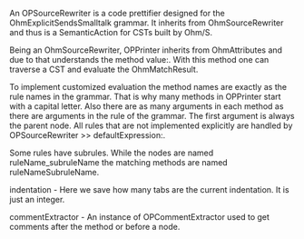 An OPSourceRewriter is a code prettifier designed for the OhmExplicitSendsSmalltalk grammar. It inherits from OhmSourceRewriter and thus is a SemanticAction for CSTs built by Ohm/S.

Being an OhmSourceRewriter, OPPrinter inherits from OhmAttributes and due to that understands the method value:. With this method one can traverse a CST and evaluate the OhmMatchResult.

To implement customized evaluation the method names are exactly as the rule names in the grammar. That is why many methods in OPPrinter start with a capital letter. Also there are as many arguments in each method as there are arguments in the rule of the grammar. The first argument is always the parent node. All rules that are not implemented explicitly are handled by OPSourceRewriter >> defaultExpression:.

Some rules have subrules. While the nodes are named ruleName_subruleName the matching methods are named ruleNameSubruleName.

indentation
	- Here we save how many tabs are the current indentation. It is just an integer.

commentExtractor
	- An instance of OPCommentExtractor used to get comments after the method or before a node.